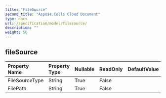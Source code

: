 ```yaml
---
title: "FileSource"
second_title: "Aspose.Cells Cloud Document"
type: docs
url: /specification/model/filesource/
description: ""
weight: 50
---
```


## **fileSource**

 

| Property Name | Property Type | Nullable |  ReadOnly | DefaultValue | Description | 
| :- | :- | :- |:- |  :- | :- |
| FileSourceType | String | True |  False |  |  |  
| FilePath | String | True |  False |  |  |  

